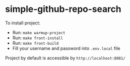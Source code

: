 # simple-github-repo-search

To install project:
* Run: `make warmup-project`
* Run: `make front-install`
* Run: `make front-build`
* Fill your username and password into `.env.local` file

Project by default is accessible by `http://localhost:8081/`
